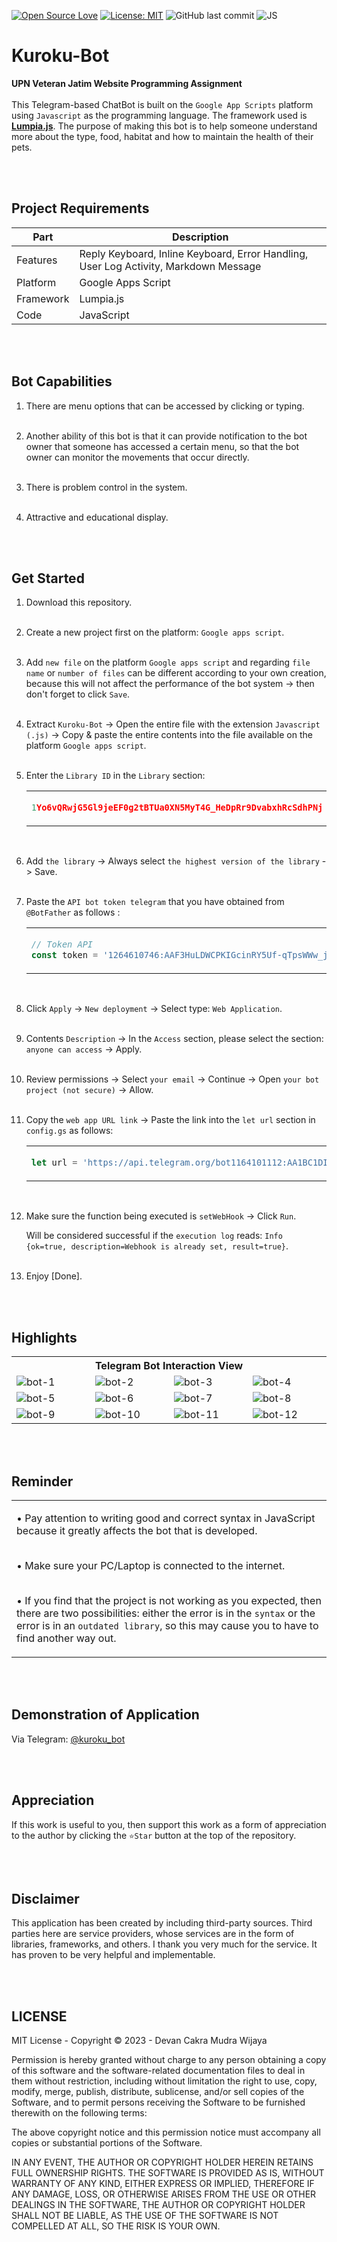 [![Open Source Love](https://badges.frapsoft.com/os/v1/open-source.svg?style=flat)](https://github.com/ellerbrock/open-source-badges/)
[![License: MIT](https://img.shields.io/badge/License-MIT-blue.svg?logo=github&color=%23F7DF1E)](https://opensource.org/licenses/MIT)
![GitHub last commit](https://img.shields.io/github/last-commit/devancakra/Bot-Telegram-JS-Sederhana)
![JS](https://img.shields.io/badge/javascript%20-%23323330.svg?&style=flat&logo=javascript&logoColor=%23F7DF1E)

# Kuroku-Bot
<strong>UPN Veteran Jatim Website Programming Assignment</strong><br><br>
This Telegram-based ChatBot is built on the ``` Google App Scripts ``` platform using ``` Javascript ``` as the programming language. The framework used is <b><a href="https://lumpia.js.org/">Lumpia.js</a></b>. The purpose of making this bot is to help someone understand more about the type, food, habitat and how to maintain the health of their pets.

<br><br>

## Project Requirements
| Part | Description |
| --- | --- |
| Features | Reply Keyboard, Inline Keyboard, Error Handling, User Log Activity, Markdown Message |
| Platform | Google Apps Script |
| Framework | Lumpia.js |
| Code | JavaScript |

<br><br>

## Bot Capabilities
1. There are menu options that can be accessed by clicking or typing.<br><br>

2. Another ability of this bot is that it can provide notification to the bot owner that someone has accessed a certain menu, so that the bot owner can monitor the movements that occur directly.<br><br>

3. There is problem control in the system.<br><br>

4. Attractive and educational display.

<br><br>

## Get Started
1. Download this repository.<br><br>

2. Create a new project first on the platform: ``` Google apps script ```.<br><br>
  
3. Add ``` new file ``` on the platform ``` Google apps script ``` and regarding ``` file name ``` or ``` number of files ``` can be different according to your own creation, because this will not affect the performance of the bot system -> then don't forget to click ``` Save ```.<br><br>
  
4. Extract ``` Kuroku-Bot ``` -> Open the entire file with the extension ``` Javascript (.js) ``` -> Copy & paste the entire contents into the file available on the platform ``` Google apps script ```.<br><br>

5. Enter the ``` Library ID ``` in the ``` Library ``` section:

   <table><tr><td width="810">
     
   ```js
   1Yo6vQRwjG5Gl9jeEF0g2tBTUa0XN5MyT4G_HeDpRr9DvabxhRcSdhPNj
   ```

   </td></tr></table><br>

6. Add ``` the library ``` -> Always select ``` the highest version of the library ``` -> Save.<br><br>
  
7. Paste the ``` API bot token telegram ``` that you have obtained from ``` @BotFather ``` as follows :

   <table><tr><td width="810">
     
   ```js
   // Token API
   const token = '1264610746:AAF3HuLDWCPKIGcinRY5Uf-qTpsWWw_jN0K';
   ```

   </td></tr></table><br>

8. Click ``` Apply ``` -> ``` New deployment ``` -> Select type: ``` Web Application ```.<br><br>
   
9. Contents ``` Description ``` -> In the ``` Access ``` section, please select the section: ``` anyone can access ``` -> Apply.<br><br>
   
10. Review permissions -> Select ``` your email ``` -> Continue -> Open ``` your bot project (not secure) ``` -> Allow.<br><br>

11. Copy the ``` web app URL link ``` -> Paste the link into the ``` let url ``` section in ``` config.gs ``` as follows:

    <table><tr><td width="810">

    ```js
    let url = 'https://api.telegram.org/bot1164101112:AA1BC1DI/setwebhook?url=https://script.google.com/macros/s/AKfycbyKodePanjang/exec';
    ```

    </td></tr></table><br>

12. Make sure the function being executed is ``` setWebHook ``` -> Click ``` Run ```.

    Will be considered successful if the ``` execution log ``` reads: ``` Info {ok=true, description=Webhook is already set, result=true} ```.<br><br>
   
13. Enjoy [Done].

<br><br>

## Highlights
<table>
<tr>
<th colspan="4">Telegram Bot Interaction View</th>
</tr>
<tr>
<td width="210"><img src="https://github.com/devancakra/Kuroku-Bot/assets/54527592/390824ae-f849-4763-ba49-44cbcaec1cea" alt="bot-1"></td>
<td width="210"><img src="https://github.com/devancakra/Kuroku-Bot/assets/54527592/17f73005-3e6a-48ed-a9ea-fc2e858be847" alt="bot-2"></td>
<td width="210"><img src="https://github.com/devancakra/Kuroku-Bot/assets/54527592/e9f0f167-5da1-40a5-8c92-5781de70d8af" alt="bot-3"></td>
<td width="210"><img src="https://github.com/devancakra/Kuroku-Bot/assets/54527592/150734e6-353c-4672-b646-0b50bfd82341" alt="bot-4"></td>
</tr>
<tr>
<td width="210"><img src="https://github.com/devancakra/Kuroku-Bot/assets/54527592/97747aac-4ecd-4f30-a011-997503441d2b" alt="bot-5"></td>
<td width="210"><img src="https://github.com/devancakra/Kuroku-Bot/assets/54527592/c1cd6313-c7ce-43d6-aa73-d65933b04590" alt="bot-6"></td>
<td width="210"><img src="https://github.com/devancakra/Kuroku-Bot/assets/54527592/e13e90a6-e8e2-43b4-9181-61f7adff7248" alt="bot-7"></td>
<td width="210"><img src="https://github.com/devancakra/Kuroku-Bot/assets/54527592/9ba07dfc-96d9-4885-974d-92545c6532c7" alt="bot-8"></td>
</tr>
<tr>
<td width="210"><img src="https://github.com/devancakra/Kuroku-Bot/assets/54527592/d75dd770-54da-49fa-adde-98f993d2dfa4" alt="bot-9"></td>
<td width="210"><img src="https://github.com/devancakra/Kuroku-Bot/assets/54527592/e2c4c8fe-4700-4a21-8435-85d345c88518" alt="bot-10"></td>
<td width="210"><img src="https://github.com/devancakra/Kuroku-Bot/assets/54527592/5b94ecf1-d5a4-425a-8076-34fbc848045c" alt="bot-11"></td>
<td width="210"><img src="https://github.com/devancakra/Kuroku-Bot/assets/54527592/dc8931f5-6e5a-4086-bb43-9e67a465daa7" alt="bot-12"></td>
</tr>
</table>

<br><br>

## Reminder
<table><tr><td width="840">
  
• Pay attention to writing good and correct syntax in JavaScript because it greatly affects the bot that is developed.<br><br>

• Make sure your PC/Laptop is connected to the internet.<br><br>

• If you find that the project is not working as you expected, then there are two possibilities: either the error is in the ``` syntax ``` or the error is in an ``` outdated library ```, so this may cause you to have to find another way out.

</td></tr></table>

<br><br>

## Demonstration of Application
Via Telegram: <a href="http://t.me/kuroku_bot">@kuroku_bot</a>

<br><br>

## Appreciation
If this work is useful to you, then support this work as a form of appreciation to the author by clicking the ``` ⭐Star ``` button at the top of the repository.

<br><br>

## Disclaimer
This application has been created by including third-party sources. Third parties here are service providers, whose services are in the form of libraries, frameworks, and others. I thank you very much for the service. It has proven to be very helpful and implementable.

<br><br>

## LICENSE
MIT License - Copyright © 2023 - Devan Cakra Mudra Wijaya

Permission is hereby granted without charge to any person obtaining a copy of this software and the software-related documentation files to deal in them without restriction, including without limitation the right to use, copy, modify, merge, publish, distribute, sublicense, and/or sell copies of the Software, and to permit persons receiving the Software to be furnished therewith on the following terms:

The above copyright notice and this permission notice must accompany all copies or substantial portions of the Software.

IN ANY EVENT, THE AUTHOR OR COPYRIGHT HOLDER HEREIN RETAINS FULL OWNERSHIP RIGHTS. THE SOFTWARE IS PROVIDED AS IS, WITHOUT WARRANTY OF ANY KIND, EITHER EXPRESS OR IMPLIED, THEREFORE IF ANY DAMAGE, LOSS, OR OTHERWISE ARISES FROM THE USE OR OTHER DEALINGS IN THE SOFTWARE, THE AUTHOR OR COPYRIGHT HOLDER SHALL NOT BE LIABLE, AS THE USE OF THE SOFTWARE IS NOT COMPELLED AT ALL, SO THE RISK IS YOUR OWN.
